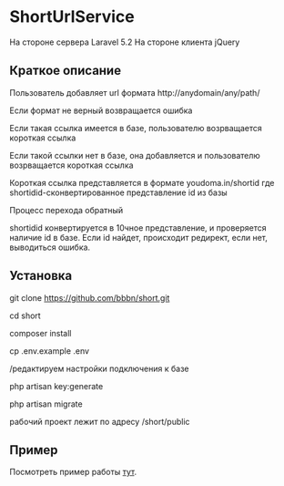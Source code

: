 # ShortUrlService

На стороне сервера Laravel 5.2
На стороне клиента jQuery

## Краткое описание

Пользователь добавляет url формата  http://anydomain/any/path/

Если формат не верный возвращается ошибка

Если такая ссылка имеется в базе, пользователю возрващается короткая ссылка

Если такой ссылки нет в базе, она добавляется и пользователю возрващается короткая ссылка

Короткая ссылка представляется в формате youdoma.in/shortid
где shortidid-сконвертированное представление id из базы


Процесс перехода обратный

shortidid конвертируется в 10чное представление, и проверяется наличие id в базе. Если id найдет, происходит редирект, если нет, выводиться ошибка. 



## Установка

git clone https://github.com/bbbn/short.git

cd short

composer install

cp .env.example .env

/редактируем настройки подключения к базе

php artisan key:generate

php artisan migrate


рабочий проект лежит по адресу /short/public


## Пример

Посмотреть пример работы [тут](http://proremont54.ru).


